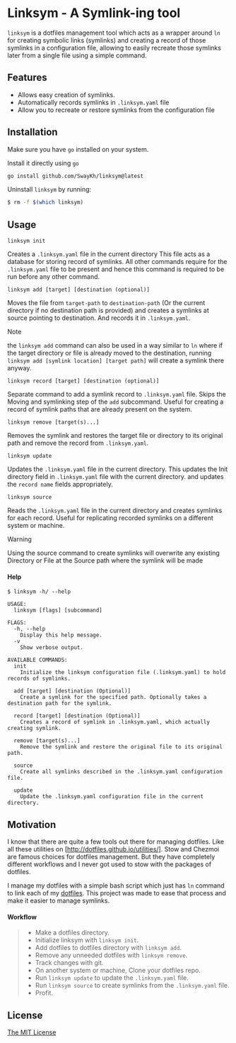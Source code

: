 # Linksym - A Symlink-ing tool

`linksym` is a dotfiles management tool which acts as a wrapper around `ln` for
creating symbolic links (symlinks) and creating a record of those symlinks in a
configuration file, allowing to easily recreate those symlinks later from a
single file using a simple command.

## Features

- Allows easy creation of symlinks.
- Automatically records symlinks in `.linksym.yaml` file
- Allow you to recreate or restore symlinks from the configuration file

## Installation

Make sure you have `go` installed on your system.

Install it directly using `go`

```bash
go install github.com/SwayKh/linksym@latest
```

Uninstall `linksym` by running:

```bash
$ rm -f $(which linksym)
```

## Usage

```
linksym init
```

Creates a `.linksym.yaml` file in the current directory This file acts as a
database for storing record of symlinks. All other commands require for the
`.linksym.yaml` file to be present and hence this command is required to be
run before any other command.

```
linksym add [target] [destination (optional)]
```

Moves the file from `target-path` to `destination-path` (Or the current
directory if no destination path is provided) and creates a symlinks at source
pointing to destination. And records it in `.linksym.yaml`.

> [!NOTE]
> the `linksym add` command can also be used in a way similar to `ln` where if
> the target directory or file is already moved to the destination, running
> `linksym add [symlink location] [target path]` will create a symlink there
> anyway.

```
linksym record [target] [destination (optional)]
```

Separate command to add a symlink record to `.linksym.yaml` file. Skips the
Moving and symlinking step of the `add` subcommand. Useful for creating a record
of symlink paths that are already present on the system.

```
linksym remove [target(s)...]
```

Removes the symlink and restores the target file or directory to its original
path and remove the record from `.linksym.yaml`.

```
linksym update
```

Updates the `.linksym.yaml` file in the current directory. This updates the Init
directory field in `.linksym.yaml` file with the current directory. and updates the
`record name` fields appropriately.

```
linksym source
```

Reads the `.linksym.yaml` file in the current directory and creates symlinks for
each record. Useful for replicating recorded symlinks on a different
system or machine.

> [!WARNING]
> Using the source command to create symlinks will overwrite any existing
> Directory or File at the Source path where the symlink will be made

#### Help

```
$ linksym -h/ --help

USAGE:
  linksym [flags] [subcommand]

FLAGS:
  -h, --help
    Display this help message.
  -v
    Show verbose output.

AVAILABLE COMMANDS:
  init
    Initialize the linksym configuration file (.linksym.yaml) to hold records of symlinks.

  add [target] [destination (Optional)]
    Create a symlink for the specified path. Optionally takes a destination path for the symlink.

  record [target] [destination (Optional)]
    Creates a record of symlink in .linksym.yaml, which actually creating symlink.

  remove [target(s)...]
    Remove the symlink and restore the original file to its original path.

  source
    Create all symlinks described in the .linksym.yaml configuration file.

  update
    Update the .linksym.yaml configuration file in the current directory.
```

## Motivation

I know that there are quite a few tools out there for managing dotfiles. Like
all these utilities on [http://dotfiles.github.io/utilities/]. Stow and
Chezmoi are famous choices for dotfiles management. But they have completely
different workflows and I never got used to stow with the packages of dotfiles.

I manage my dotfiles with a simple bash script which just has `ln` command to
link each of my [dotfiles](https://github.com/swaykh/dotfiles). This project was
made to ease that process and make it easier to manage symlinks.

#### Workflow

> - Make a dotfiles directory.
> - Initialize linksym with `linksym init`.
> - Add dotfiles to dotfiles directory with `linksym add`.
> - Remove any unneeded dotfiles with `linksym remove`.
> - Track changes with git.
> - On another system or machine, Clone your dotfiles repo.
> - Run `linksym update` to update the `.linksym.yaml` file.
> - Run `linksym source` to create symlinks from the `.linksym.yaml` file.
> - Profit.

## License

[The MIT License ](./LICENSE)
